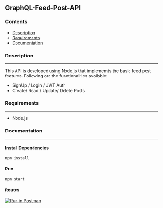 ## GraphQL-Feed-Post-API

### Contents
* [Description](#Description)
* [Requirements](#Requirements)
* [Documentation](#Documentation)

### Description
----
This API is developed using Node.js that implememts the basic feed post features. Following are the functionalities available:

* SignUp / Login / JWT Auth
* Create/ Read / Update/ Delete Posts


### Requirements
----
* Node.js

### Documentation
----

#### Install Dependencies
```
npm install
```

#### Run
```
npm start
```

#### Routes

[![Run in Postman](https://run.pstmn.io/button.svg)](https://app.getpostman.com/run-collection/f6dc7ec802d7194ee73e)